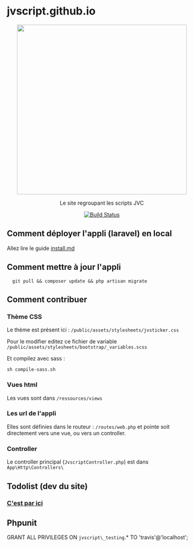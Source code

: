 # jvscript.github.io 

<p align="center">
<img src='https://jvscript.fr/assets/images/banniere2.png' width='450px' /> 
</p>
<p align="center">
Le site regroupant les scripts JVC
</p>
<p align="center">
<a target="_blank" href="https://travis-ci.org/jvscript/jvscript.fr"><img src="https://travis-ci.org/jvscript/jvscript.fr.svg?branch=master" alt="Build Status"></a>

</p>
 

## Comment déployer l'appli (laravel) en local

Allez lire le guide [install.md](install.md)

## Comment mettre à jour l'appli
  
      git pull && composer update && php artisan migrate

## Comment contribuer

### Thème CSS

Le thème est présent ici : `/public/assets/stylesheets/jvsticker.css`

Pour le modifier editez ce fichier de variable `/public/assets/stylesheets/bootstrap/_variables.scss`

Et compilez avec sass : 

    sh compile-sass.sh


### Vues html

Les vues sont dans `/ressources/views`

### Les url de l'appli

Elles sont définies dans le routeur : `/routes/web.php` et pointe soit directement vers une vue, ou vers un controller.

### Controller

Le controller principal (`JvscriptController.php`) est dans `App\Http\Controllers\`

## Todolist (dev du site)

### [C'est par ici ](https://github.com/jvscript/jvscript.github.io/projects/1)


## Phpunit

  GRANT ALL PRIVILEGES ON `jvscript\_testing`.* TO 'travis'@'localhost';
